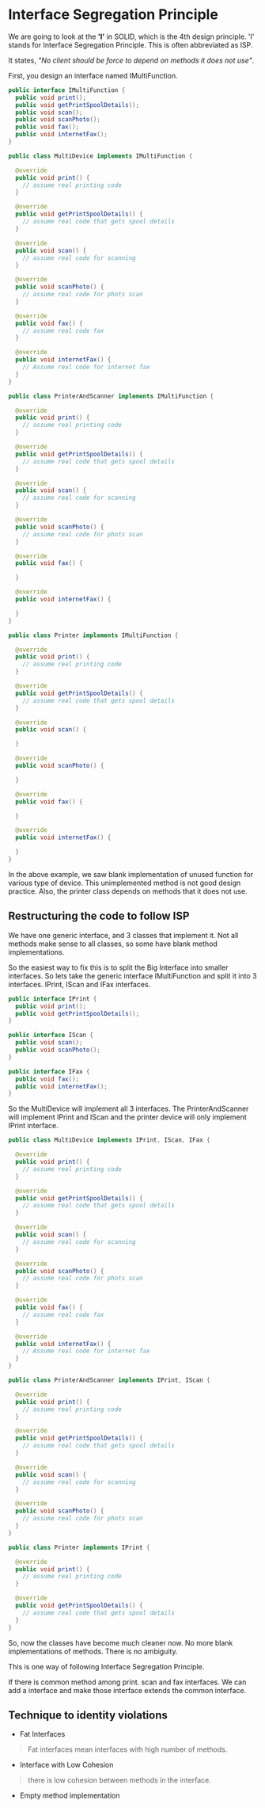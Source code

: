 # Interface Segregation Principle

We are going to look at the **'I'** in SOLID, which is the 4th design principle. 'I' stands for Interface Segregation Principle. This is often abbreviated as ISP.

It states, _"No client should be force to depend on methods it does not use"_.

First, you design an interface named IMultiFunction.

```java
public interface IMultiFunction {
  public void print();
  public void getPrintSpoolDetails();
  public void scan();
  public void scanPhoto();
  public void fax();
  public void internetFax();
}

public class MultiDevice implements IMultiFunction {

  @override
  public void print() {
    // assume real printing code
  }

  @override
  public void getPrintSpoolDetails() {
    // assume real code that gets spool details
  }

  @override
  public void scan() {
    // assume real code for scanning
  }

  @override
  public void scanPhoto() {
    // assume real code for phots scan
  }

  @override
  public void fax() {
    // assume real code fax
  }

  @override
  public void internetFax() {
    // Assume real code for internet fax
  }
}

public class PrinterAndScanner implements IMultiFunction {

  @override
  public void print() {
    // assume real printing code
  }

  @override
  public void getPrintSpoolDetails() {
    // assume real code that gets spool details
  }

  @override
  public void scan() {
    // assume real code for scanning
  }

  @override
  public void scanPhoto() {
    // assume real code for phots scan
  }

  @override
  public void fax() {

  }

  @override
  public void internetFax() {

  }
}

public class Printer implements IMultiFunction {

  @override
  public void print() {
    // assume real printing code
  }

  @override
  public void getPrintSpoolDetails() {
    // assume real code that gets spool details
  }

  @override
  public void scan() {

  }

  @override
  public void scanPhoto() {

  }

  @override
  public void fax() {

  }

  @override
  public void internetFax() {

  }
}

```

In the above example, we saw blank implementation of unused function for various type of device. This unimplemented method is not good design practice. Also, the printer class depends on methods that it does not use.

## Restructuring the code to follow ISP

We have one generic interface, and 3 classes that implement it. Not all methods make sense to all classes, so some have blank method implementations.

So the easiest way to fix this is to split the Big Interface into smaller interfaces. So lets take the generic interface IMultiFunction and split it into 3 interfaces. IPrint, IScan and IFax interfaces.

```java
public interface IPrint {
  public void print();
  public void getPrintSpoolDetails();
}

public interface IScan {
  public void scan();
  public void scanPhoto();
}

public interface IFax {
  public void fax();
  public void internetFax();
}
```

So the MultiDevice will implement all 3 interfaces. The PrinterAndScanner will implement IPrint and IScan and the printer device will only implement IPrint interface. 

```java
public class MultiDevice implements IPrint, IScan, IFax {

  @override
  public void print() {
    // assume real printing code
  }

  @override
  public void getPrintSpoolDetails() {
    // assume real code that gets spool details
  }

  @override
  public void scan() {
    // assume real code for scanning
  }

  @override
  public void scanPhoto() {
    // assume real code for phots scan
  }

  @override
  public void fax() {
    // assume real code fax
  }

  @override
  public void internetFax() {
    // Assume real code for internet fax
  }
}

public class PrinterAndScanner implements IPrint, IScan {

  @override
  public void print() {
    // assume real printing code
  }

  @override
  public void getPrintSpoolDetails() {
    // assume real code that gets spool details
  }

  @override
  public void scan() {
    // assume real code for scanning
  }

  @override
  public void scanPhoto() {
    // assume real code for phots scan
  }
}

public class Printer implements IPrint {

  @override
  public void print() {
    // assume real printing code
  }

  @override
  public void getPrintSpoolDetails() {
    // assume real code that gets spool details
  }
}
```

So, now the classes have become much cleaner now. No more blank implementations of methods. There is no ambiguity. 

This is one way of following Interface Segregation Principle. 

If there is common method among print. scan and fax interfaces. We can add a interface and make those interface extends the common interface. 

## Technique to identity violations

- Fat Interfaces
> Fat interfaces mean interfaces with high number of methods. 

- Interface with Low Cohesion
> there is low cohesion between methods in the interface.

- Empty method implementation 
